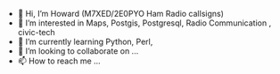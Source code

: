 - 👋 Hi, I’m Howard (M7XED/2E0PYO Ham Radio callsigns)
- 👀 I’m interested in Maps, Postgis, Postgresql, Radio Communication , civic-tech
- 🌱 I’m currently learning Python, Perl,  
- 💞️ I’m looking to collaborate on ...
- 📫 How to reach me ...

<!---
m7xedhoward/m7xedhoward is a ✨ special ✨ repository because its `README.md` (this file) appears on your GitHub profile.
You can click the Preview link to take a look at your changes.
--->
